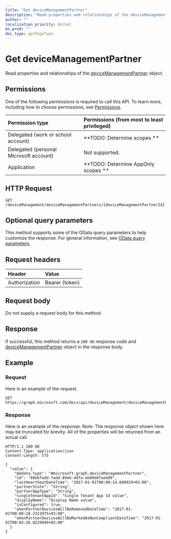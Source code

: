 ```yaml
---
title: "Get deviceManagementPartner"
description: "Read properties and relationships of the deviceManagementPartner object."
author: ""
localization_priority: Normal
ms.prod: ""
doc_type: apiPageType
---
```


# Get deviceManagementPartner

Read properties and relationships of the [deviceManagementPartner](../resources/devicemanagementpartner.md) object.

## Permissions
One of the following permissions is required to call this API. To learn more, including how to choose permissions, see [Permissions](/concepts/permissions-reference.md).

|Permission type|Permissions (from most to least privileged)|
|:---|:---|
|Delegated (work or school account)|**TODO: Determine scopes **|
|Delegated (personal Microsoft account)|Not supported.|
|Application|**TODO: Determine AppOnly scopes **|

## HTTP Request
<!-- {
  "blockType": "ignored"
}
-->
``` http
GET /deviceManagement/deviceManagementPartners/{deviceManagementPartnerId}
```

## Optional query parameters
This method supports some of the OData query parameters to help customize the response. For general information, see [OData query parameters](/graph/query-parameters).

## Request headers
|Header|Value|
|:---|:---|
|Authorization|Bearer {token}|

## Request body
Do not supply a request body for this method.

## Response
If successful, this method returns a `200 OK` response code and [deviceManagementPartner](../resources/devicemanagementpartner.md) object in the response body.

## Example

### Request
Here is an example of the request.
<!-- {
  "blockType": "request",
  "name": "get_devicemanagementpartner"
}
-->
``` http
GET https://graph.microsoft.com/docs\api/deviceManagement/deviceManagementPartners/{deviceManagementPartnerId}
```

### Response
Here is an example of the response. Note: The response object shown here may be truncated for brevity. All of the properties will be returned from an actual call.
<!-- {
  "blockType": "response",
  "truncated": true,
  "@odata.type": "microsoft.graph.deviceManagementPartner"
}
-->
``` http
HTTP/1.1 200 OK
Content-Type: application/json
Content-Length: 575

{
  "value": {
    "@odata.type": "#microsoft.graph.deviceManagementPartner",
    "id": "89ebfadd-fadd-89eb-ddfa-eb89ddfaeb89",
    "lastHeartbeatDateTime": "2017-01-01T00:00:14.690929+03:00",
    "partnerState": "String",
    "partnerAppType": "String",
    "singleTenantAppId": "Single Tenant App Id value",
    "displayName": "Display Name value",
    "isConfigured": true,
    "whenPartnerDevicesWillBeRemovedDateTime": "2017-01-01T00:00:28.2321975+03:00",
    "whenPartnerDevicesWillBeMarkedAsNonCompliantDateTime": "2017-01-01T00:03:26.0229999+03:00"
  }
}
```

